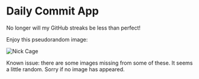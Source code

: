 Daily Commit App
================
No longer will my GitHub streaks be less than perfect!

Enjoy this pseudorandom image:

![Nick Cage](http://www.placecage.com/100/100 "Nick Cage")

Known issue: there are some images missing from some of these. It seems a little random. Sorry if no image has appeared.